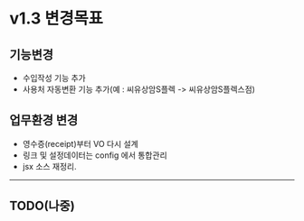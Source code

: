 # v1.3 변경목표
## 기능변경
- 수입작성 기능 추가
- 사용처 자동변환 기능 추가(예 : 씨유상암S플렉 -> 씨유상암S플렉스점)

## 업무환경 변경
- 영수증(receipt)부터 VO 다시 설계
- 링크 및 설정데이터는 config 에서 통합관리
- jsx 소스 재정리.

----
## TODO(나중)